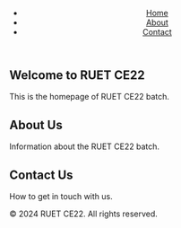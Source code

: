 <!DOCTYPE html>
<html lang="en">
<head>
    <meta charset="UTF-8">
    <meta name="viewport" content="width=device-width, initial-scale=1.0">
    <title>RUET CE22</title>
    <link rel="stylesheet" href="styles.css">
</head>
<body>
    <header>
        <nav>
            <ul>
                <li><a href="#home">Home</a></li>
                <li><a href="#about">About</a></li>
                <li><a href="#contact">Contact</a></li>
            </ul>
        </nav>
    </header>
    <main>
        <section id="home">
            <h1>Welcome to RUET CE22</h1>
            <p>This is the homepage of RUET CE22 batch.</p>
        </section>
        <section id="about">
            <h2>About Us</h2>
            <p>Information about the RUET CE22 batch.</p>
        </section>
        <section id="contact">
            <h2>Contact Us</h2>
            <p>How to get in touch with us.</p>
        </section>
    </main>
    <footer>
        <p>&copy; 2024 RUET CE22. All rights reserved.</p>
    </footer>
    <script src="scripts.js"></script>
</body>
</html>

